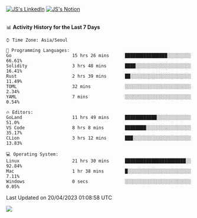 
[![JS's LinkedIn](https://img.shields.io/badge/LinkedIn-blue?style=for-the-badge&logo=linkedin)](https://www.linkedin.com/in/jaeseung-lee-5a2a32139/) 
[![JS's Notion](https://img.shields.io/badge/Notion-black?style=for-the-badge&logo=notion)](https://bit.ly/ljswiki1) <br><br>
<!-- ![JS's GitHub stats](https://github-readme-stats-lemon-five.vercel.app/api?username=tkxkd0159&hide=contribs,prs,stars,issues&show_icons=true&theme=react&include_all_commits=true)   -->
<!-- ![Top Langs](https://github-readme-stats-lemon-five.vercel.app/api/top-langs/?username=tkxkd0159&layout=compact&hide=jupyter%20notebook,scss,html,css&langs_count=10)  -->


<!--START_SECTION:waka-->
📊 **Activity History for the Last 7 Days** 

```text
⌚︎ Time Zone: Asia/Seoul

💬 Programming Languages: 
Go                       15 hrs 26 mins      ████████████████░░░░░░░░░   66.61% 
Solidity                 3 hrs 48 mins       ████░░░░░░░░░░░░░░░░░░░░░   16.41% 
Rust                     2 hrs 39 mins       ██░░░░░░░░░░░░░░░░░░░░░░░   11.49% 
TOML                     32 mins             ░░░░░░░░░░░░░░░░░░░░░░░░░   2.34% 
YAML                     7 mins              ░░░░░░░░░░░░░░░░░░░░░░░░░   0.54%

🔥 Editors: 
GoLand                   11 hrs 49 mins      ████████████░░░░░░░░░░░░░   51.0% 
VS Code                  8 hrs 8 mins        ████████░░░░░░░░░░░░░░░░░   35.17% 
CLion                    3 hrs 12 mins       ███░░░░░░░░░░░░░░░░░░░░░░   13.83%

💻 Operating System: 
Linux                    21 hrs 30 mins      ███████████████████████░░   92.84% 
Mac                      1 hr 38 mins        █░░░░░░░░░░░░░░░░░░░░░░░░   7.11% 
Windows                  0 secs              ░░░░░░░░░░░░░░░░░░░░░░░░░   0.05%

```


 Last Updated on 20/04/2023 01:08:58 UTC
<!--END_SECTION:waka-->

<a href="https://github.com/tkxkd0159/dsalgo">
  <img align="center" src="https://github-readme-stats-lemon-five.vercel.app/api/pin/?username=tkxkd0159&repo=dsalgo&theme=react" />
</a>


<!---
- 🔭 I’m currently working on ...
- 🌱 I’m currently learning blockchain and distributed network
- 👯 I’m looking to collaborate on ...
- 🤔 I’m looking for help with ...
- 💬 Ask me about ...
- 📫 How to reach me: ...
- 😄 Pronouns: ...
- ⚡ Fun fact: ...
-->
